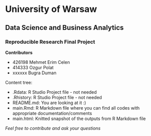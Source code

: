 # University of Warsaw
## Data Science and Business Analytics
### Reproducible Research Final Project
**Contributors**
- 426198 Mehmet Erim Celen
- 414333 Ozgur Polat
- xxxxxx Bugra Duman


Content tree: 
- .Rdata: R Studio Project file - not needed
- .Rhistory: R Studio Project file - not needed
- README.md: You are looking at it :)
- main.Rmd: R Markdown file where you can find all codes with appropriate documentation/comments
- main.html: Knitted snapshot of the outputs from R Markdown file

*Feel free to contribute and ask your questions*
